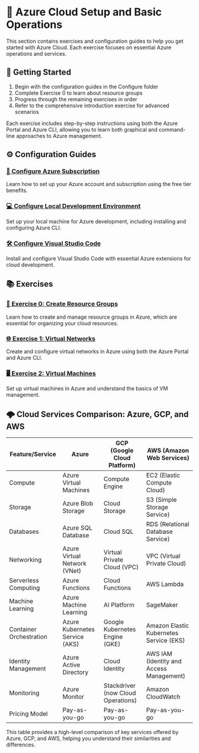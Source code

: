 # 🚀 Azure Cloud Setup and Basic Operations

This section contains exercises and configuration guides to help you get started with Azure Cloud. Each exercise focuses on essential Azure operations and services.

## 🎯 Getting Started

1. Begin with the configuration guides in the Configure folder
2. Complete Exercise 0 to learn about resource groups
3. Progress through the remaining exercises in order
4. Refer to the comprehensive introduction exercise for advanced scenarios

Each exercise includes step-by-step instructions using both the Azure Portal and Azure CLI, allowing you to learn both graphical and command-line approaches to Azure management.

## ⚙️ Configuration Guides

### [🔑 Configure Azure Subscription](./Configure/setup-subscription.md)

Learn how to set up your Azure account and subscription using the free tier benefits.

### [💻 Configure Local Development Environment](./Configure/setup-lde.md)

Set up your local machine for Azure development, including installing and configuring Azure CLI.

### [🛠️ Configure Visual Studio Code](./Configure/setup-ide.md)

Install and configure Visual Studio Code with essential Azure extensions for cloud development.

## 📚 Exercises

### [📁 Exercise 0: Create Resource Groups](./Exercise0/README.md)

Learn how to create and manage resource groups in Azure, which are essential for organizing your cloud resources.

### [🌐 Exercise 1: Virtual Networks](./Exercise1.md)

Create and configure virtual networks in Azure using both the Azure Portal and Azure CLI.

### [🖥️ Exercise 2: Virtual Machines](./Exercise2.md)

Set up virtual machines in Azure and understand the basics of VM management.

## 🌩️ Cloud Services Comparison: Azure, GCP, and AWS

| Feature/Service         | Azure                          | GCP (Google Cloud Platform)       | AWS (Amazon Web Services)         |
|--------------------------|--------------------------------|------------------------------------|------------------------------------|
| Compute                 | Azure Virtual Machines         | Compute Engine                    | EC2 (Elastic Compute Cloud)       |
| Storage                 | Azure Blob Storage             | Cloud Storage                     | S3 (Simple Storage Service)       |
| Databases               | Azure SQL Database             | Cloud SQL                         | RDS (Relational Database Service) |
| Networking              | Azure Virtual Network (VNet)   | Virtual Private Cloud (VPC)       | VPC (Virtual Private Cloud)       |
| Serverless Computing    | Azure Functions                | Cloud Functions                   | AWS Lambda                        |
| Machine Learning        | Azure Machine Learning         | AI Platform                       | SageMaker                         |
| Container Orchestration | Azure Kubernetes Service (AKS) | Google Kubernetes Engine (GKE)    | Amazon Elastic Kubernetes Service (EKS) |
| Identity Management     | Azure Active Directory         | Cloud Identity                    | AWS IAM (Identity and Access Management) |
| Monitoring              | Azure Monitor                  | Stackdriver (now Cloud Operations)| Amazon CloudWatch                 |
| Pricing Model           | Pay-as-you-go                  | Pay-as-you-go                     | Pay-as-you-go                     |

This table provides a high-level comparison of key services offered by Azure, GCP, and AWS, helping you understand their similarities and differences.